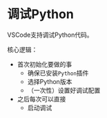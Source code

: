 # 调试Python

VSCode支持调试Python代码。

核心逻辑：

* 首次初始化要做的事
  * 确保已安装`Python`插件
  * 选择Python版本
  * （一次性）设置好调试配置
* 之后每次可以直接
  * 启动调试
